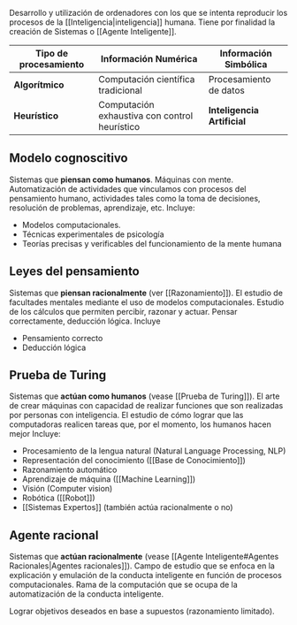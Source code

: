 Desarrollo y utilización de ordenadores con los que se intenta reproducir los procesos de la [[Inteligencia|inteligencia]] humana. Tiene por finalidad la creación de Sistemas o [[Agente Inteligente]].

| Tipo de procesamiento | Información Numérica                          | Información Simbólica       |
| --------------------- | --------------------------------------------- | --------------------------- |
| **Algorítmico**       | Computación científica tradicional            | Procesamiento de datos      |
| **Heurístico**        | Computación exhaustiva con control heurístico | **Inteligencia Artificial** |

## Modelo cognoscitivo
Sistemas que **piensan como humanos**. Máquinas con mente. Automatización de actividades que vinculamos con procesos del pensamiento humano, actividades tales como la toma de decisiones, resolución de problemas, aprendizaje, etc. Incluye:
- Modelos computacionales.
- Técnicas experimentales de psicología
- Teorías precisas y verificables del funcionamiento de la mente humana

## Leyes del pensamiento
Sistemas que **piensan racionalmente** (ver [[Razonamiento]]). El estudio de facultades mentales mediante el uso de modelos computacionales. Estudio de los cálculos que permiten percibir, razonar y actuar. Pensar correctamente, deducción lógica. Incluye
- Pensamiento correcto
- Deducción lógica

## Prueba de Turing
Sistemas que **actúan como humanos** (vease [[Prueba de Turing]]). El arte de crear máquinas con capacidad de realizar funciones que son realizadas por personas con inteligencia. El estudio de cómo lograr que las computadoras realicen tareas que, por el momento, los humanos hacen mejor Incluye:
- Procesamiento de la lengua natural (Natural Language Processing, NLP)
- Representación del conocimiento ([[Base de Conocimiento]])
- Razonamiento automático
- Aprendizaje de máquina ([[Machine Learning]])
- Visión (Computer vision)
- Robótica ([[Robot]])
- [[Sistemas Expertos]] (también actúa racionalmente o no)

## Agente racional
Sistemas que **actúan racionalmente** (vease [[Agente Inteligente#Agentes Racionales|Agentes racionales]]). Campo de estudio que se enfoca en la explicación y emulación de la conducta inteligente en función de procesos computacionales. Rama de la computación que se ocupa de la automatización de la conducta inteligente.

Lograr objetivos deseados en base a supuestos (razonamiento limitado).


